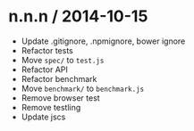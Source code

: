
n.n.n / 2014-10-15
==================

 * Update .gitignore, .npmignore, bower ignore
 * Refactor tests
 * Move `spec/` to `test.js`
 * Refactor API
 * Refactor benchmark
 * Move `benchmark/` to `benchmark.js`
 * Remove browser test
 * Remove testling
 * Update jscs
